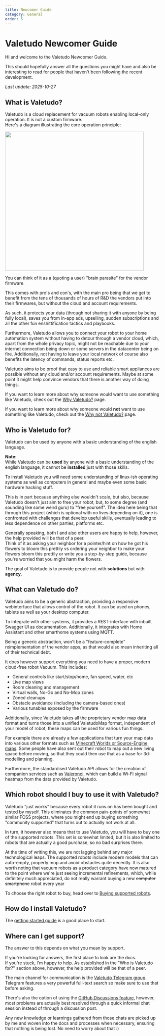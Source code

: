 ```yaml
---
title: Newcomer Guide
category: General
order: 5
---
```


# Valetudo Newcomer Guide

Hi and welcome to the Valetudo Newcomer Guide.

This should hopefully answer all the questions you might have and also be interesting to read for people that haven't been following the recent development.

_Last update: 2025-10-27_


## What is Valetudo?

Valetudo is a cloud replacement for vacuum robots enabling local-only operation. It is not a custom firmware.<br/>
Here's a diagram illustrating the core operation principle:

[<img src="./img/operation_principle.png" height=450>](./img/operation_principle.png)

You can think of it as a (quoting a user) "brain parasite" for the vendor firmware.

This comes with pro's and con's, with the main pro being that we get to benefit from the tens of thousands of hours of
R&D the vendors put into their firmwares, but without the cloud and account requirements.

As such, it protects your data (through not sharing it with anyone by being fully local), saves you from in-app ads, upselling, sudden subscriptions
and all the other fun enshittification tactics and playbooks.

Furthermore, Valetudo allows you to connect your robot to your home automation system without having to detour through a vendor cloud, which,
apart from the whole privacy topic, might not be reachable due to your internet connection being down or some servers in the datacenter being on fire.
Additionally, not having to leave your local network of course also benefits the latency of commands, status reports etc.

Valetudo aims to be proof that easy to use and reliable smart appliances are possible without any cloud and/or account requirements.
Maybe at some point it might help convince vendors that there is another way of doing things.

If you want to learn more about why someone would want to use something like Valetudo, check out the [Why Valetudo?](https://valetudo.cloud/pages/general/why-valetudo.html) page.

If you want to learn more about why someone would **not** want to use something like Valetudo, check out the [Why not Valetudo?](https://valetudo.cloud/pages/general/why-not-valetudo.html) page.

## Who is Valetudo for?

Valetudo can be used by anyone with a basic understanding of the english language.

**Note:**<br/>
While Valetudo can be **used** by anyone with a basic understanding of the english language, it cannot be **installed**
just with those skills.

To install Valetudo you will need some understanding of linux-ish operating systems as well as computers in general
and maybe even some basic hardware hacking stuff.

This is in part because anything else wouldn't scale, but also, because Valetudo doesn't just aim to free your robot,
but, to some degree (and sounding like some weird guru) to "free yourself".
The idea here being that through this project (which is optional with no lives depending on it), one is confronted
with challenges that develop useful skills, eventually leading to less dependence on other parties, platforms etc.

Generally speaking, both I and also other users are happy to help, however, the help provided will be that of a peer.<br/>
Think of it as asking your neighbor for a pointer/hint on how he got his flowers to bloom this prettily vs ordering your neighbor
to make your flowers bloom this prettily or write you a step-by-step guide, because you're worried that you might harm the flowers.

The goal of Valetudo is to provide people not with **solutions** but with **agency**.

## What can Valetudo do?

Valetudo aims to be a generic abstraction, providing a responsive webinterface that allows control of the robot.
It can be used on phones, tablets as well as your desktop computer.

To integrate with other systems, it provides a REST-interface with inbuilt Swagger UI as documentation.
Additionally, it integrates with Home Assistant and other smarthome systems using MQTT.

Being a generic abstraction, won't be a "feature-complete" reimplementation of the vendor apps, as that would also
mean inheriting all of their technical debt.

It does however support everything you need to have a proper, modern cloud-free robot Vacuum.
This includes:
- General controls like start/stop/home, fan speed, water, etc
- Live map views
- Room cleaning and management
- Virtual walls, No-Go and No-Mop zones
- Zoned cleanups
- Obstacle avoidance (including the camera-based ones)
- Various tunables exposed by the firmware


Additionally, since Valetudo takes all the proprietary vendor map data format and turns those into a unified ValetudoMap format,
independent of your model of robot, these maps can be used for various fun things.

For example there are already a few applications that turn your map data into various other formats such as [Minecraft Worlds
or Source-Engine maps](https://valetudo.cloud/pages/companion_apps/fun_games.html). Some people have also sent out their robot to map out a new living space before moving,
so that they could then use that as a base for 3d-modelling and planning.

Furthermore, the standardised Valetudo API allows for the creation of companion services such as [Valeronoi](https://github.com/ccoors/Valeronoi),
which can build a Wi-Fi signal heatmap from the data provided by Valetudo.


## Which robot should I buy to use it with Valetudo?

Valetudo "just works" because every robot it runs on has been bought and tested by myself.
This eliminates the common pain-points of somewhat similar FOSS projects, where you might end up buying something
"community supported" that turns out to actually not work at all.

In turn, it however also means that to use Valetudo, you will have to buy one of the supported robots.
This set is somewhat limited, but it is also limited to robots that are actually a good purchase, so no bad surprises there.

At the time of writing this, we are not lagging behind any major technological leaps. The supported robots include modern models
that can auto-empty, properly mop and avoid obstacles quite decently.
It is also worth noting that vacuum robots as a product category have now matured to the point where we're just seeing incremental refinements,
which, while definitely much appreciated, do not really warrant buying a new ~~computer~~ ~~smartphone~~ robot every year

To choose the right robot to buy, head over to [Buying supported robots](https://valetudo.cloud/pages/general/buying-supported-robots.html).


## How do I install Valetudo?

The [getting started guide](https://valetudo.cloud/pages/general/getting-started.html) is a good place to start.

## Where can I get support?

The answer to this depends on what you mean by support.

If you're looking for answers, the first place to look are the docs.<br/>
If you're stuck, I'm happy to help. As established in the "Who is Valetudo for?" section above, however, the help provided will be that of a peer.

The main channel for communication is the <a href="https://t.me/+F00lFE1NVUc2NTAy" data-si="34097f03527c7c0375540b07132a652161373b400c1039757e5c7a5e63536401556c2b1a2c41227d">Valetudo Telegram group</a>.
Telegram features a very powerful full-text search so make sure to use that before asking.

There's also the option of using the [GitHub Discussions feature](https://github.com/Hypfer/Valetudo/discussions/categories/q-a-support), however, most problems are actually best resolved
through a quick informal chat session instead of through a discussion post.

Any new knowledge or learnings gathered from those chats are picked up by me and woven into the docs and processes when necessary,
ensuring that nothing is being lost. No need to worry about that :)

